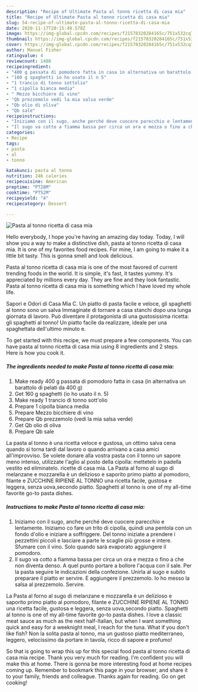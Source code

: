 ```yaml
---
description: "Recipe of Ultimate Pasta al tonno ricetta di casa mia"
title: "Recipe of Ultimate Pasta al tonno ricetta di casa mia"
slug: 54-recipe-of-ultimate-pasta-al-tonno-ricetta-di-casa-mia
date: 2020-11-17T20:15:49.578Z
image: https://img-global.cpcdn.com/recipes/f21578320284165c/751x532cq70/pasta-al-tonno-ricetta-di-casa-mia-recipe-main-photo.jpg
thumbnail: https://img-global.cpcdn.com/recipes/f21578320284165c/751x532cq70/pasta-al-tonno-ricetta-di-casa-mia-recipe-main-photo.jpg
cover: https://img-global.cpcdn.com/recipes/f21578320284165c/751x532cq70/pasta-al-tonno-ricetta-di-casa-mia-recipe-main-photo.jpg
author: Manuel Fisher
ratingvalue: 4
reviewcount: 1488
recipeingredient:
- "400 g passata di pomodoro fatta in casa in alternativa un barattolo di pelati da 400 g"
- "160 g spaghetti io ho usato il n 5"
- "1 trancio di tonno sottolio"
- "1 cipolla bianca media"
- " Mezzo bicchiere di vino"
- "Qb prezzemolo vedi la mia salsa verde"
- "Qb olio di oliva"
- "Qb sale"
recipeinstructions:
- "Iniziamo con il sugo, anche perché deve cuocere parecchio e lentamente. Iniziamo co fare un trito di cipolla, quindi una pentola con un fondo d&#39;olio e iniziare a soffriggere. Del tonno iniziate a prendere i pezzettini piccoli e lasciare a parte le scaglie più grosse e intere. Sfumare con il vino. Solo quando sarà evaporato aggiungere il pomodoro."
- "Il sugo va cotto a fiamma bassa per circa un ora e mezza o fino a che non diventa denso. A quel punto portare a bollore l&#39;acqua con il sale. Per la pasta seguire le indicazioni della confezione. Unirla al sugo e subito preparare il piatto er servire. E aggiungere il prezzemolo. Io ho messo la salsa al prezzemolo. Servire."
categories:
- Recipe
tags:
- pasta
- al
- tonno

katakunci: pasta al tonno 
nutrition: 246 calories
recipecuisine: American
preptime: "PT28M"
cooktime: "PT52M"
recipeyield: "4"
recipecategory: Dessert

---
```



![Pasta al tonno ricetta di casa mia](https://img-global.cpcdn.com/recipes/f21578320284165c/751x532cq70/pasta-al-tonno-ricetta-di-casa-mia-recipe-main-photo.jpg)

Hello everybody, I hope you're having an amazing day today. Today, I will show you a way to make a distinctive dish, pasta al tonno ricetta di casa mia. It is one of my favorites food recipes. For mine, I am going to make it a little bit tasty. This is gonna smell and look delicious.

Pasta al tonno ricetta di casa mia is one of the most favored of current trending foods in the world. It is simple, it's fast, it tastes yummy. It's appreciated by millions every day. They are fine and they look fantastic. Pasta al tonno ricetta di casa mia is something which I have loved my whole life.

Sapori e Odori di Casa Mia C. Un piatto di pasta facile e veloce, gli spaghetti al tonno sono un salva Immaginate di tornare a casa stanchi dopo una lunga giornata di lavoro. Può diventare il protagonista di una gustosissima ricetta: gli spaghetti al tonno! Un piatto facile da realizzare, ideale per una spaghettata dell&#39;ultimo minuto e.


To get started with this recipe, we must prepare a few components. You can have pasta al tonno ricetta di casa mia using 8 ingredients and 2 steps. Here is how you cook it.

<!--inarticleads1-->

##### The ingredients needed to make Pasta al tonno ricetta di casa mia:

1. Make ready 400 g passata di pomodoro fatta in casa (in alternativa un barattolo di pelati da 400 g)
1. Get 160 g spaghetti (io ho usato il n. 5)
1. Make ready 1 trancio di tonno sott&#39;olio
1. Prepare 1 cipolla bianca media
1. Prepare  Mezzo bicchiere di vino
1. Prepare Qb prezzemolo (vedi la mia salsa verde)
1. Get Qb olio di oliva
1. Prepare Qb sale


La pasta al tonno è una ricetta veloce e gustosa, un ottimo salva cena quando si torna tardi dal lavoro o quando arrivano a casa amici all&#39;improvviso. Se volete donare alla vostra pasta con il tonno un sapore meno intenso, utilizzate l&#39;aglio al posto della cipolla: mettetelo in padella vestito ed eliminatelo. ricette di casa mia. La Pasta al forno al sugo di melanzane e mozzarella è un delizioso e saporito primo piatto al pomodoro, filante e ZUCCHINE RIPIENE AL TONNO una ricetta facile, gustosa e leggera, senza uova,secondo piatto. Spaghetti al tonno is one of my all-time favorite go-to pasta dishes. 

<!--inarticleads2-->

##### Instructions to make Pasta al tonno ricetta di casa mia:

1. Iniziamo con il sugo, anche perché deve cuocere parecchio e lentamente. Iniziamo co fare un trito di cipolla, quindi una pentola con un fondo d&#39;olio e iniziare a soffriggere. Del tonno iniziate a prendere i pezzettini piccoli e lasciare a parte le scaglie più grosse e intere. Sfumare con il vino. Solo quando sarà evaporato aggiungere il pomodoro.
1. Il sugo va cotto a fiamma bassa per circa un ora e mezza o fino a che non diventa denso. A quel punto portare a bollore l&#39;acqua con il sale. Per la pasta seguire le indicazioni della confezione. Unirla al sugo e subito preparare il piatto er servire. E aggiungere il prezzemolo. Io ho messo la salsa al prezzemolo. Servire.


La Pasta al forno al sugo di melanzane e mozzarella è un delizioso e saporito primo piatto al pomodoro, filante e ZUCCHINE RIPIENE AL TONNO una ricetta facile, gustosa e leggera, senza uova,secondo piatto. Spaghetti al tonno is one of my all-time favorite go-to pasta dishes. I love a classic meat sauce as much as the next half-Italian, but when I want something quick and easy for a weeknight meal, I reach for the tuna. What if you don&#39;t like fish? Non la solita pasta al tonno, ma un gustoso piatto mediterraneo, leggero, velocissimo da portare in tavola, ricco di sapore e profumo! 

So that is going to wrap this up for this special food pasta al tonno ricetta di casa mia recipe. Thank you very much for reading. I'm confident you will make this at home. There is gonna be more interesting food at home recipes coming up. Remember to bookmark this page in your browser, and share it to your family, friends and colleague. Thanks again for reading. Go on get cooking!

